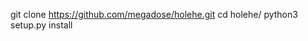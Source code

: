 git clone https://github.com/megadose/holehe.git
cd holehe/
python3 setup.py install
<!---
Rein500/Rein500 is a ✨ special ✨ repository because its
